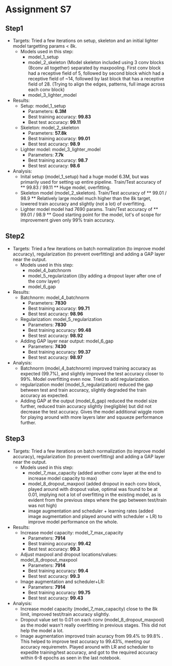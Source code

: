 # Assignment S7

## Step1

- Targets: Tried a few iterations on setup, skeleton and an initial lighter model targetting params < 8k. 
  - Models used in this step:
    - model_1_setup
    - model_2_skeleton (Model skeleton included using 3 conv blocks (8conv all together) separated by maxpooling. First conv block had a receptive field of 5, followed by second block which had a receptive field of ~14, followed by last block that has a receptive field of 28. (Trying to align the edges, patterns, full image across each conv block)
    - model_3_lighter_model
- Results:
  - Setup: model_1_setup
    - Parameters: **6.3M**
    - Best training accuracy: **99.83**
    - Best test accuracy: **99.11**
  - Skeleton: model_2_skeleton
    - Parameters: **57.8k**
    - Best training accuracy: **99.01**
    - Best test accuracy: **98.9**
  - Lighter model: model_3_lighter_model
    - Parameters: **7.7k**
    - Best training accuracy: **98.7**
    - Best test accuracy: **98.6**
- Analysis:
  - Inital setup (model_1_setup) had a huge model 6.3M, but was primarily used for setting up entire pipeline.  Train/Test accuracy of ** 99.83 / 99.11 ** Huge model, overfitting.
  - Skeleton model (model_2_skeleton).  Train/Test accuracy of ** 99.01 / 98.9 ** Relatively large model much higher than the 8k target, lowered train accuracy and slightly (not a lot) of overfitting.
  - Lighter model model had 7690 params.  Train/Test accuracy of ** 99.01 / 98.9 ** Good starting point for the model, lot's of scope for improvement given only 99% train accuracy.


## Step2

- Targets: Tried a few iterations on batch normalization (to improve model accuracy), regularization (to prevent overfitting) and adding a GAP layer near the output. 
  - Models used in this step:
    - model_4_batchnorm
    - model_5_regularization ((by adding a dropout layer after one of the conv layer)
    - model_6_gap
- Results:
  - Batchnorm: model_4_batchnorm
    - Parameters: **7830**
    - Best training accuracy: **99.71**
    - Best test accuracy: **98.96**
  - Regularization: model_5_regularization 
    - Parameters: **7830**
    - Best training accuracy: **99.48**
    - Best test accuracy: **98.92**
  - Adding GAP layer near output: model_6_gap
    - Parameters: **7430**
    - Best training accuracy: **99.37**
    - Best test accuracy: **98.97**
- Analysis:
  - Batchnorm (model_4_batchnorm) improved training accuracy as expected (99.7%), and slightly improved the test accuracy closer to 99%. Model overfitting even now. Tried to add regularization.
  - regularization model (model_5_regularization) reduced the gap between test and train accuracy, slightly degraded the train accuracy as expected.
  - Adding GAP at the output (model_6_gap) reduced the model size further, reduced train accuracy slightly (negligible) but did not decrease the test accuracy. Gives the model additional wiggle room for playing around with more layers later and squueze performance further.



## Step3
- Targets: Tried a few iterations on batch normalization (to improve model accuracy), regularization (to prevent overfitting) and adding a GAP layer near the output. 
  - Models used in this step:
    - model_7_max_capacity (added another conv layer at the end to increase model capacity to max)
    - model_8_dropout_maxpool (added dropout in each conv block, played around with dropout value, optimal was found to be at 0.01, implying not a lot of overfitting in the existing model, as is evident from the previous steps where the gap between test/train was not high)
    - image augmentation and scheduler + learning rates (added image augmentation and played around with scheduler + LR) to improve model performance on the whole. 
- Results:
  - Increase model capacity: model_7_max_capacity
    - Parameters: **7914**
    - Best training accuracy: **99.42**
    - Best test accuracy: **99.3**
  - Adjust maxpool and dropout locations/values: model_8_dropout_maxpool 
    - Parameters: **7914**
    - Best training accuracy: **99.4**
    - Best test accuracy: **99.3**
  - Image augmentation and scheduler+LR: 
    - Parameters: **7914**
    - Best training accuracy: **99.75**
    - Best test accuracy: **99.43**
- Analysis:
  - Increase model capacity (model_7_max_capacity) close to the 8k limit, improved test/train accuracy slightly.
  - Dropout value set to 0.01 on each conv (model_8_dropout_maxpool) as the model wasn't really overfitting in previous stages. This did not help the model a lot.
  - Image augmentation improved train acuracy from 99.4% to 99.8% . This helped to improve test accuracy to 99.43%, meeting our accuracy requiremetn. Played around with LR and scheduler to expedite training/test accuracy, and got to the required accuracy within 6-8 epochs as seen in the last notebook.
